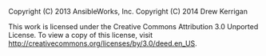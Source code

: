 Copyright (C) 2013 AnsibleWorks, Inc.
Copyright (C) 2014 Drew Kerrigan

This work is licensed under the Creative Commons Attribution 3.0 Unported License. 
To view a copy of this license, visit http://creativecommons.org/licenses/by/3.0/deed.en_US. 
